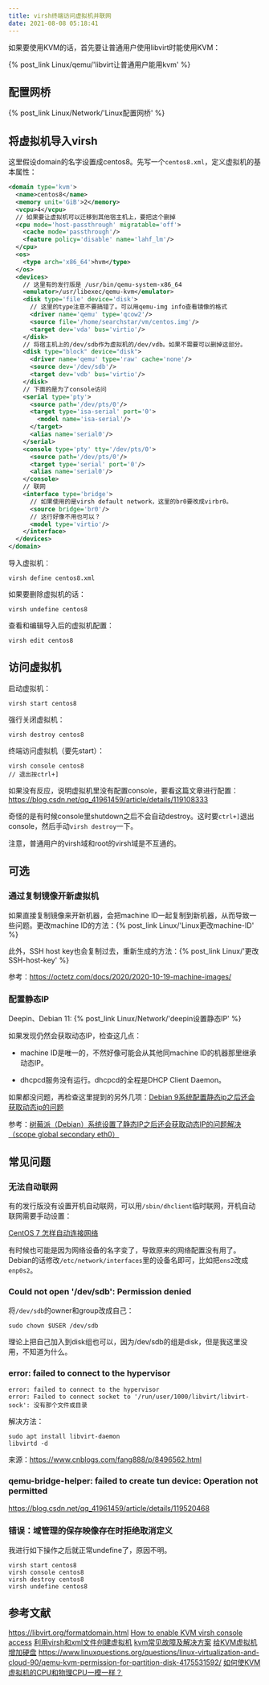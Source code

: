 ```yaml
---
title: virsh终端访问虚拟机并联网
date: 2021-08-08 05:18:41
---
```


如果要使用KVM的话，首先要让普通用户使用libvirt时能使用KVM：

{% post_link Linux/qemu/'libvirt让普通用户能用kvm' %}

## 配置网桥

{% post_link Linux/Network/'Linux配置网桥' %}

## 将虚拟机导入virsh

这里假设domain的名字设置成centos8。先写一个`centos8.xml`，定义虚拟机的基本属性：

```xml
<domain type='kvm'>
  <name>centos8</name>
  <memory unit='GiB'>2</memory>
  <vcpu>4</vcpu>
  // 如果要让虚拟机可以迁移到其他宿主机上，要把这个删掉
  <cpu mode='host-passthrough' migratable='off'>
    <cache mode='passthrough'/>
    <feature policy='disable' name='lahf_lm'/>
  </cpu>
  <os>  
    <type arch='x86_64'>hvm</type>
  </os> 
  <devices>
    // 这里有的发行版是 /usr/bin/qemu-system-x86_64
    <emulator>/usr/libexec/qemu-kvm</emulator>
    <disk type='file' device='disk'>
      // 这里的type注意不要搞错了。可以用qemu-img info查看镜像的格式
      <driver name='qemu' type='qcow2'/>
      <source file='/home/searchstar/vm/centos.img'/>
      <target dev='vda' bus='virtio'/>
    </disk>
    // 将宿主机上的/dev/sdb作为虚拟机的/dev/vdb。如果不需要可以删掉这部分。
    <disk type="block" device="disk">
      <driver name='qemu' type='raw' cache='none'/>
      <source dev='/dev/sdb'/>
      <target dev='vdb' bus='virtio'/>
    </disk>
    // 下面的是为了console访问
    <serial type='pty'>
      <source path='/dev/pts/0'/>
      <target type='isa-serial' port='0'>
        <model name='isa-serial'/>
      </target>
      <alias name='serial0'/>
    </serial>
    <console type='pty' tty='/dev/pts/0'>
      <source path='/dev/pts/0'/>
      <target type='serial' port='0'/>
      <alias name='serial0'/>
    </console>
    // 联网
    <interface type='bridge'>
      // 如果使用的是virsh default network，这里的br0要改成virbr0。
      <source bridge='br0'/>
      // 这行好像不用也可以？
      <model type='virtio'/>
    </interface>
  </devices>
</domain>
```

导入虚拟机：

```shell
virsh define centos8.xml
```

如果要删除虚拟机的话：

```shell
virsh undefine centos8
```

查看和编辑导入后的虚拟机配置：

```shell
virsh edit centos8
```

## 访问虚拟机

启动虚拟机：

```shell
virsh start centos8
```

强行关闭虚拟机：

```shell
virsh destroy centos8
```

终端访问虚拟机（要先start）：

```shell
virsh console centos8
// 退出按ctrl+]
```

如果没有反应，说明虚拟机里没有配置console，要看这篇文章进行配置：<https://blog.csdn.net/qq_41961459/article/details/119108333>

奇怪的是有时候console里shutdown之后不会自动destroy。这时要`ctrl+]`退出console，然后手动`virsh destroy`一下。

注意，普通用户的virsh域和root的virsh域是不互通的。

## 可选

### 通过复制镜像开新虚拟机

如果直接复制镜像来开新机器，会把machine ID一起复制到新机器，从而导致一些问题。更改machine ID的方法：{% post_link Linux/'Linux更改machine-ID' %}

此外，SSH host key也会复制过去，重新生成的方法：{% post_link Linux/'更改SSH-host-key' %}

参考：<https://octetz.com/docs/2020/2020-10-19-machine-images/>

### 配置静态IP

Deepin、Debian 11: {% post_link Linux/Network/'deepin设置静态IP' %}

如果发现仍然会获取动态IP，检查这几点：

- machine ID是唯一的，不然好像可能会从其他同machine ID的机器那里继承动态IP。

- dhcpcd服务没有运行。dhcpcd的全程是DHCP Client Daemon。

如果都没问题，再检查这里提到的另外几项：[Debian 9系统配置静态ip之后还会获取动态ip的问题](https://blog.csdn.net/weixin_44555609/article/details/109049543)

参考：[树莓派（Debian）系统设置了静态IP之后还会获取动态IP的问题解决（scope global secondary eth0）](https://www.cnblogs.com/EasonJim/p/8426642.html)

## 常见问题

### 无法自动联网

有的发行版没有设置开机自动联网，可以用`/sbin/dhclient`临时联网，开机自动联网需要手动设置：

[CentOS 7 怎样自动连接网络](https://blog.csdn.net/qq_40309341/article/details/121354132)

有时候也可能是因为网络设备的名字变了，导致原来的网络配置没有用了。Debian的话修改`/etc/network/interfaces`里的设备名即可，比如把`ens2`改成`enp0s2`。

### Could not open '/dev/sdb': Permission denied

将`/dev/sdb`的owner和group改成自己：

```shell
sudo chown $USER /dev/sdb
```

理论上把自己加入到disk组也可以，因为/dev/sdb的组是disk，但是我这里没用，不知道为什么。

### error: failed to connect to the hypervisor

```text
error: failed to connect to the hypervisor
error: Failed to connect socket to '/run/user/1000/libvirt/libvirt-sock': 没有那个文件或目录
```

解决方法：

```shell
sudo apt install libvirt-daemon
libvirtd -d
```

来源：<https://www.cnblogs.com/fang888/p/8496562.html>

### qemu-bridge-helper: failed to create tun device: Operation not permitted

<https://blog.csdn.net/qq_41961459/article/details/119520468>

### 错误：域管理的保存映像存在时拒绝取消定义

我进行如下操作之后就正常undefine了，原因不明。

```shell
virsh start centos8
virsh console centos8
virsh destroy centos8
virsh undefine centos8
```

## 参考文献

<https://libvirt.org/formatdomain.html>
[How to enable KVM virsh console access](https://ravada.readthedocs.io/en/latest/docs/config_console.html)
[利用virsh和xml文件创建虚拟机](https://blog.csdn.net/qq_15437629/article/details/77827033)
[kvm常见故障及解决方案](https://blog.51cto.com/dangzhiqiang/1783061)
[给KVM虚拟机增加硬盘](https://blog.csdn.net/chengxuyuanyonghu/article/details/42144079)
<https://www.linuxquestions.org/questions/linux-virtualization-and-cloud-90/qemu-kvm-permission-for-partition-disk-4175531592/>
[如何使KVM虚拟机的CPU和物理CPU一模一样？](https://blog.csdn.net/kepa520/article/details/49784433)
